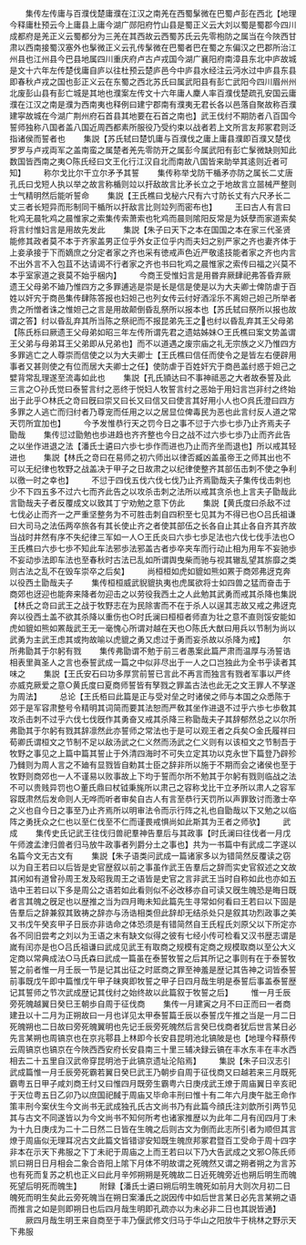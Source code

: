 <!-- { "loadSidebar": true } -->
　　集传左传庸与百濮伐楚庸濮在江汉之南羌在西蜀髳微在巴蜀卢彭在西北【地理今释庸杜预云今上庸县上庸今湖广郧阳府竹山县是蜀正义云大刘以蜀是蜀郡今四川成都府是羌正义云蜀都分为三羌在其西故云西蜀苏氏云先零枹防之属当在今陜西甘肃以西南接蜀汉塞外也髳微正义云孔传髳微在巴蜀者巴在蜀之东偏汉之巴郡所治江州县也江州县今巴县地属四川重庆府卢古卢戎国今湖广襄阳府南漳县东北中庐故城是文十六年左传楚伐庸自庐以往杜预云楚庐邑今中庐县水经注云沔水过中庐县东县即春秋卢戎之国也彭正义云在东蜀之西北苏氏曰属武阳县有彭亡武阳今四川眉州州北废彭山县有彭亡城是其地也濮案左传文十六年庸人麇人率百濮伐楚疏孔安国云庸濮在江汉之南是濮为西南夷也释例曰建宁郡南有濮夷无君长各以邑落自聚故称百濮建寜故城在今湖广荆州府石首县其地要在石首之南也】武王伐纣不期防者八百国今誓师独称八国者盖八国近周西都素所服役乃受约束以战者若上文所言友邦冢君则泛指诸侯而誓者也
　　集説【苏氏轼曰楚饥庸与百濮伐之庸上庸县濮即百濮又楚伐罗罗与卢戎両军之盖南蛮之属楚者羌先零防开之属彭今属武阳有彭亡髳微缺则知此数国皆西南之夷○陈氏经曰文王化行江汉自北而南故八国皆来助举其逺则近者可知】
　　称尔戈比尔干立尔矛予其誓
　　集传称举戈防干楯矛亦防之属长二丈唐孔氏曰戈短人执以举之故言称楯则竝以扞敌故言比矛长立之于地故言立噐械严整则士气精明然后能听誓命
　　集説【王氏樵曰戈柲六尺有六寸防长丈有六尺矛长二丈三者长短异而形制同干楯所以扞敌言比则竝列而密布也】
　　王曰古人有言曰牝鸡无晨牝鸡之晨惟家之索集传索萧索也牝鸡而晨则隂阳反常是为妖孽而家道索矣将言纣惟妇言是用故先发此
　　集説【朱子曰天下之本在国国之本在家三代圣贤能修其政者莫不本于齐家盖男正位乎外女正位乎内而夫妇之别严家之齐也妻齐体于上妾承接于下而嫡庶之分定者家之齐也采有徳戒声色近严敬逺技能者家之齐也内言不出外言不入包苴不达请谒不行者家之齐也书曰牝鸡之晨惟家之索传曰福之兴莫不本乎室家道之衰莫不始乎梱内】
　　今商王受惟妇言是用昬弃厥肆祀弗答昏弃厥遗王父母弟不廸乃惟四方之多罪逋逃是崇是长是信是使是以为大夫卿士俾防虐于百姓以奸宄于商邑集传肆陈答报也妇妲己也列女传云纣好酒淫乐不离妲己妲己所举者贵之所憎者诛之惟妲己之言是用故颠倒昏乱祭所以报本也【苏氏轼曰祭所以报也故谓之答】纣以昏乱弃其所当陈之祭祀而不报昆弟先王之也纣以昏乱弃其王父母弟【陈氏栎曰厥遗王父母弟如昭三年左传所谓先君之遗姑姊妹○王氏樵曰案文势盖谓王父弟与母弟耳王父弟即从兄弟也】而不以道遇之废宗庙之礼无宗族之义乃惟四方多罪逃亡之人尊崇而信使之以为大夫卿士【王氏樵曰信任而使令之是皆左右便辟用事者又甚则使之有位而居大夫卿士之任】使防虐于百姓奸宄于商邑盖纣惑于妲己之嬖背常乱理遂至流毒如此也
　　集説【孔氏頴达曰不事神祗恶之大者故泰誓及此三言之○孙氏觉曰泰誓言纣之恶终于悦妇人牧誓言纣之恶始于用妇言岂非纣之终始出于此乎○林氏之竒曰旣曰崇又曰长又曰信又曰使言其好用小人也○呉氏澄曰四方多罪之人逃亡而归纣者乃尊宠而任用之以之居显位俾毒民为恶也此言纣反人道之常天罚所宜加也】
　　今予发惟恭行天之罚今日之事不愆于六歩七歩乃止齐焉夫子勖哉
　　集传愆过勖勉也歩进趋也齐齐整也今日之战不过六歩七歩乃止而齐此告之以坐作进退之法【潘氏士遴曰六歩七歩作而进也乃止而齐坐而退也】所以戒其轻进也
　　集説【林氏之竒曰在易师之初六师出以律否臧凶盖虽帝王之师其出也不可以无纪律也牧野之战盖决于甲子之日故肃之以纪律使整齐其部伍击刺不使之争利以徼一时之幸也】
　　不愆于四伐五伐六伐七伐乃止齐焉勖哉夫子集传伐击刺也少不下四五多不过六七而齐此告之以攻杀击刺之法所以戒其贪杀也上言夫子勖哉此言勖哉夫子者反覆成文以致其丁宁劝勉之意下仿此
　　集説【黄氏度曰杀敌不过七伐必止而齐一之严重坚整务为不可胜击刺自四积至七见其为不得已也○吕氏祖谦曰大司马之法伍两卒旅各有其长使止齐之者使其部伍之长各自止其止各自齐其齐故当战时井然有序不失纪律三军如一人○王氏炎曰六歩七歩足法也六伐七伐手法也○王氏樵曰六歩七歩不知此车法邪歩法邪盖古者歩卒夹车而行动止相为用车不妄驰歩不妄动歩法即车法也至春秋时古法已乱如所谓舆曳柴而驰与视其辙乱望其旂靡之类则古法之乱不在毁车崇卒之后矣】
　　尚桓桓如虎如貔如熊如罴于商郊弗迓克奔以役西土勖哉夫子
　　集传桓桓威武貎貔执夷也虎属欲将士如四兽之猛而奋击于商郊也迓迎也能奔来降者勿迎击之以劳役我西土之人此勉其武勇而戒其杀降也集説【林氏之竒曰武王之战于牧野志在为民除害而不在于杀人以逞其志故又戒之弗迓克奔以役西土盖不欲其杀降以重伤也○时氏澜曰桓桓者师直为壮之意不直则馁安能如虎如貔如熊如罴哉武王无一毫愧心所谓对越在天也○陈氏大猷曰用兵以节制为尚以武勇为主武王虑其或拘故喻以虎貔之勇又虑过于勇而妄杀故以杀降为戒】
　　尔所弗勖其于尔躬有戮
　　集传弗勖谓不勉于前三者愚案此篇严肃而温厚与汤誓诰相表里眞圣人之言也泰誓武成一篇之中似非尽出于一人之口岂独此为全书乎读者其味之
　　集説【王氏安石曰功多厚赏前誓已言此不再言而独言有戮者军事以严终亦威克厥爱之意○黄氏度曰夏商师誓皆有孥戮之罪盖古法也此无之文王罪人不孥遂为周法】
　　总论【王氏栢曰此篇是正与受对垒之时诸侯之师与本国之众悉陈于郊于是军容肃整号令精明其词简而要其法恕而严敎其坐作进退不过乎六歩七歩敎其攻杀击刺不过乎六伐七伐旣作其勇奋又戒其杀降三称勖哉夫子其辞郁然总之以尔所弗勖其于尔躬有戮其辞凛然此亦誓师之常法也于是可以观王者之兵矣○金氏履祥曰荀卿氏谓桓文之节制不足以敌汤武之仁义然而汤武之仁义则有以该桓文之节制吾于牧野之事见之上篇中篇其誓止于外清四海时不可失立定其功以克永世下篇登乃辟殄乃雠则为周人言之不廸有显戮皆自勅其士臣之辞非所以施于不期而会之诸侯也至于牧野则商郊也一人不谨易以败事故上下均于誓而尔所不勉其于尔躬有戮则临战之法不可以贵贱异罚也○董氏鼎曰杖钺秉旄所以肃己之容称戈比干立矛所以肃人之容军容既肃然后发命则人无哗而听者审矣自古人有言至恭行天罚所以声罪致讨而激士卒之义也自今日之事至乃止齐焉所以明审法令而示行阵之礼也自勖哉以下又勉之以临阵之勇抚众之仁也以至仁伐至不仁而谨畏戒惧尚如此斯其为王者之师欤】
　　武成
　　集传史氏记武王往伐归兽祀羣神告羣后与其政事【时氏澜曰往伐者一月戊午师渡孟津归兽者归马放牛政事者列爵分土之事也】共为一书篇中有武成二字遂以名篇今文无古文有
　　集説【朱子语类问武成一篇诸家多以为错简然反覆读之窃以为自王若曰以后皆是史官歴叙以前之事虽作武王告羣后之辞而实史官叙述之文故其闲如有道曾孙周王发及昭我周王之语皆是史官之言非武王当时自称如此也亦如五诰中王若曰以下多是周公之语若如此看则似不必改移亦自可读又旣生魄恐是晦日既者言其魄之旣足也以歴推之当为四月晦未知此篇先生寻常如何看曰王若曰以下固是告羣后之辞兼叙其致祷之辞亦与汤诰相类但此辞却无结杀处只是叙其功烈政事之美又书戊午癸亥甲子日辰亦非诰命之体恐须是有错简然自王氏程氏刘原父以下所定亦各不同旧尝考之刘以为王语之末有缺文似得之彼有七经小传可检看又汉书歴志谓是嵗有闰亦是也○吕氏祖谦曰武成见武王有取商之规模有定商之规模取商以至公大义定商以常典成法○马氏森曰武成一篇虽在泰誓牧誓之后其所记之事则有在于泰誓牧誓之前者惟一月壬辰一节是记其出征之时厎商之罪至神羞是歴记其告神之词皆泰誓前事既戊午即中篇惟戊午甲子昧爽即牧誓之甲子日四月哉生明是泰誓后事盖泰誓歴记其誓师之节次武成歴记其伐纣之始终故以此篇叙于牧誓之后】
　　惟一月壬辰旁死魄越翼日癸巳王朝歩自周于征伐商
　　集传一月建寅之月不曰正而曰一者商建丑以十二月为正朔故曰一月也详见太甲泰誓篇壬辰以泰誓戊午推之当是一月二日死魄朔也二日故曰旁死魄翼明也先记壬辰旁死魄然后言癸巳伐商者犹后世言某日必先言某朔也周镐京也在京兆鄠县上林即今长安县昆明池北镐陂是也【地理今释蔡传云周镐京也镐京在今陜西西安府长安县南三十里三辅决録云镐在丰水东丰在丰水西相去二十五里自汉武帝穿昆明池于此镐京遗址沦陷焉】
　　集説【朱子曰汉志引武成篇惟一月壬辰旁死霸若翼日癸巳武王乃朝步自周于征伐商又曰越若来三月既死霸粤五日甲子咸刘商王纣又曰惟四月既旁生霸粤六日庚戌武王燎于周庙翼日辛亥祀于天位粤五日乙卯乃以庶国祀馘于周庙又毕命丰刑曰惟十有二年六月庚午朏王命作策丰刑今案伏生今文尚书无武成独孔氏古文尚书乃有此篇今顔氏注刘歆所引两节见其与古文不同遂皆以为今文尚书不知何所考也诸家推歴以为此年二月有闰四月丁未为十九日庚戌为二十二日然二日皆在生魄之后则古文为倒而此志所引者为顺但其言燎于周庙似无理耳况古文此篇文皆错谬安知既生魄庶邦冢君暨百工受命于周十四字非本在示天下弗服之下丁未祀于周庙之上而王若曰以下乃大告武成之文邪○陈氏师凯曰朔日日月相会二象合沓阳上隂下月体不明故谓之死魄然又谓之朔者朔之为言苏也有死而复苏之机也正义曰此月辛邜朔朔是死魄故二日近死魄旁近也朔后明生而魄死望后明死而魄生】
　　附録【潘氏士遴曰朔后明生魄死如前月大则次月初二日魄死而明生矣此云旁死魄当在朔日案潘氏之説因传中如后世言某日必先言某朔之语而推言之如是则即朔日也后四月哉生明即孔疏亦以为未必非二日也其説皆通】
　　厥四月哉生明王来自商至于丰乃偃武修文归马于华山之阳放牛于桃林之野示天下弗服
